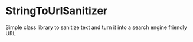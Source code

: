 # StringToUrlSanitizer
Simple class library to sanitize text and turn it into a search engine friendly URL
